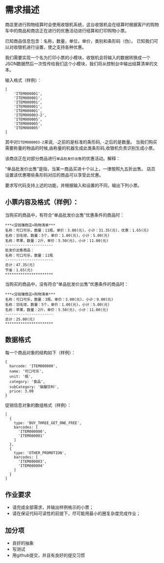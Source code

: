 需求描述
=======

商店里进行购物结算时会使用收银机系统，这台收银机会在结算时根据客户的购物车中的商品和商店正在进行的优惠活动进行结算和打印购物小票。

已知商品信息包含：名称，数量，单位，单价，类别和条形码（伪）。 
已知我们可以对收银机进行设置，使之支持各种优惠。

我们需要实现一个名为打印小票的小模块，收银机会将输入的数据转换成一个JSON数据然后一次性传给我们这个小模块，我们将从控制台中输出结算清单的文本。

输入格式（样例）：

```
[
    'ITEM000001',
    'ITEM000001',
    'ITEM000001',
    'ITEM000001',
    'ITEM000001',
    'ITEM000003-2',
    'ITEM000005',
    'ITEM000005',
    'ITEM000005'
]
```

其中对`ITEM000003-2`来说, `-`之前的是标准的条形码, `-`之后的是数量。 
当我们购买需要称量的物品的时候,由称量的机器生成此类条形码,收银机负责识别生成小票。

该商店正在对部分商品进行`单品批发价出售`的优惠活动。解释：

“单品批发价出售”是指，当某一商品买进十个以上，一律按照九五折出售。
店员设置该优惠哪些条形码对应的商品可以享受此优惠。

要求写代码支持上述的功能，并根据输入和设置的不同，输出下列小票。

小票内容及格式（样例）：
-------------------

当购买的商品中，有符合“单品批发价出售”优惠条件的商品时：

```
***<没钱赚商店>购物清单***
名称：可口可乐，数量：11瓶，单价：3.00(元)，小计：31.35(元)，优惠：1.65(元)
名称：羽毛球，数量：5个，单价：1.00(元)，小计：5.00(元)
名称：苹果，数量：2斤，单价：5.50(元)，小计：11.00(元)
----------------------
批发价出售商品：
名称：可口可乐，数量：11瓶
----------------------
总计：47.35(元)
节省：1.65(元)
**********************
```

当购买的商品中，没有符合“单品批发价出售”优惠条件的商品时：

```
***<没钱赚商店>购物清单***
名称：可口可乐，数量：3瓶，单价：3.00(元)，小计：9.00(元)
名称：羽毛球，数量：5个，单价：1.00(元)，小计：5.00(元)
名称：苹果，数量：2斤，单价：5.50(元)，小计：11.00(元)
----------------------
总计：25.00(元)
**********************
```

数据格式
-------

每一个商品对象的结构如下（样例）：

```
{
  barcode: 'ITEM000000',
  name: '可口可乐',
  unit: '瓶',
  category: '食品',
  subCategory: '碳酸饮料',
  price: 3.00
}
```

促销信息对象的数组格式（样例）：

```
[
  {
    type: 'BUY_THREE_GET_ONE_FREE',
    barcodes: [
      'ITEM000000',
      'ITEM000001'
    ]
  },
  {
    type: 'OTHER_PROMOTION',
    barcodes: [
      'ITEM000003',
      'ITEM000004'
    ]
  }
]
```

作业要求
-------

- 请完成全部需求，并输出样例格示的小票；
- 请在保证代码可读性的前提下，尽可能用最小的圈复杂度完成作业；

加分项
-----

- 良好的抽象
- 写测试
- 用github提交，并且有良好的提交习惯